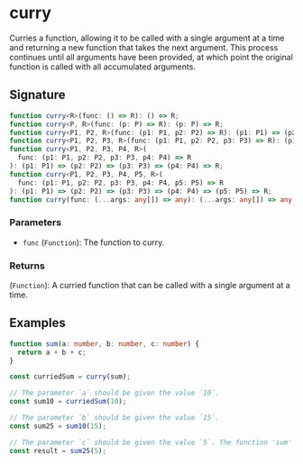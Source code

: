 # curry

Curries a function, allowing it to be called with a single argument at a time and returning a new function that takes the next argument.
This process continues until all arguments have been provided, at which point the original function is called with all accumulated arguments.

## Signature

```typescript
function curry<R>(func: () => R): () => R;
function curry<P, R>(func: (p: P) => R): (p: P) => R;
function curry<P1, P2, R>(func: (p1: P1, p2: P2) => R): (p1: P1) => (p2: P2) => R;
function curry<P1, P2, P3, R>(func: (p1: P1, p2: P2, p3: P3) => R): (p1: P1) => (p2: P2) => (p3: P3) => R;
function curry<P1, P2, P3, P4, R>(
  func: (p1: P1, p2: P2, p3: P3, p4: P4) => R
): (p1: P1) => (p2: P2) => (p3: P3) => (p4: P4) => R;
function curry<P1, P2, P3, P4, P5, R>(
  func: (p1: P1, p2: P2, p3: P3, p4: P4, p5: P5) => R
): (p1: P1) => (p2: P2) => (p3: P3) => (p4: P4) => (p5: P5) => R;
function curry(func: (...args: any[]) => any): (...args: any[]) => any;
```

### Parameters

- `func` (`Function`): The function to curry.

### Returns

(`Function`): A curried function that can be called with a single argument at a time.

## Examples

```typescript
function sum(a: number, b: number, c: number) {
  return a + b + c;
}

const curriedSum = curry(sum);

// The parameter `a` should be given the value `10`.
const sum10 = curriedSum(10);

// The parameter `b` should be given the value `15`.
const sum25 = sum10(15);

// The parameter `c` should be given the value `5`. The function 'sum' has received all its arguments and will now return a value.
const result = sum25(5);
```
